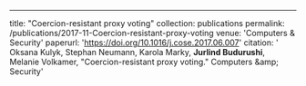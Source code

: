 ---
title: "Coercion-resistant proxy voting"
collection: publications
permalink: /publications/2017-11-Coercion-resistant-proxy-voting
venue: 'Computers &amp; Security'
paperurl: 'https://doi.org/10.1016/j.cose.2017.06.007'
citation: ' Oksana Kulyk,  Stephan Neumann,  Karola Marky,  <b>Jurlind Budurushi</b>,  Melanie Volkamer, &quot;Coercion-resistant proxy voting.&quot; Computers &amp;amp; Security'